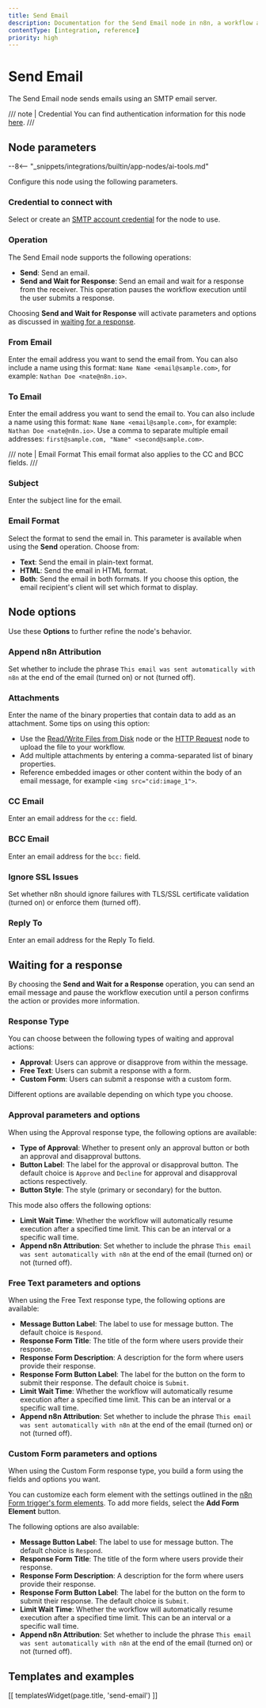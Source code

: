 ```yaml
---
title: Send Email
description: Documentation for the Send Email node in n8n, a workflow automation platform. Includes guidance on usage, and links to examples.
contentType: [integration, reference]
priority: high
---
```


# Send Email

The Send Email node sends emails using an SMTP email server.

/// note | Credential
You can find authentication information for this node [here](/integrations/builtin/credentials/sendemail/index.md).
///

## Node parameters

--8<-- "_snippets/integrations/builtin/app-nodes/ai-tools.md"

Configure this node using the following parameters.

### Credential to connect with

Select or create an [SMTP account credential](/integrations/builtin/credentials/sendemail/index.md) for the node to use.

### Operation

The Send Email node supports the following operations:

* **Send**: Send an email.
* **Send and Wait for Response**: Send an email and wait for a response from the receiver. This operation pauses the workflow execution until the user submits a response.

Choosing **Send and Wait for Response** will activate parameters and options as discussed in [waiting for a response](#waiting-for-a-response).

### From Email

Enter the email address you want to send the email from. You can also include a name using this format: `Name Name <email@sample.com>`, for example: `Nathan Doe <nate@n8n.io>`.

### To Email

Enter the email address you want to send the email to. You can also include a name using this format: `Name Name <email@sample.com>`, for example: `Nathan Doe <nate@n8n.io>`. Use a comma to separate multiple email addresses: `first@sample.com, "Name" <second@sample.com>`.

/// note | Email Format
This email format also applies to the CC and BCC fields.
///

### Subject

Enter the subject line for the email.

### Email Format

Select the format to send the email in. This parameter is available when using the **Send** operation. Choose from:

* **Text**: Send the email in plain-text format.
* **HTML**: Send the email in HTML format.
* **Both**: Send the email in both formats. If you choose this option, the email recipient's client will set which format to display.

## Node options

Use these **Options** to further refine the node's behavior.

### Append n8n Attribution

Set whether to include the phrase `This email was sent automatically with n8n` at the end of the email (turned on) or not (turned off).

### Attachments

Enter the name of the binary properties that contain data to add as an attachment. Some tips on using this option:

* Use the [Read/Write Files from Disk](/integrations/builtin/core-nodes/n8n-nodes-base.readwritefile.md) node or the [HTTP Request](/integrations/builtin/core-nodes/n8n-nodes-base.httprequest/index.md) node to upload the file to your workflow.
* Add multiple attachments by entering a comma-separated list of binary properties.
* Reference embedded images or other content within the body of an email message, for example `<img src="cid:image_1">`.

### CC Email

Enter an email address for the `cc:` field.

### BCC Email

Enter an email address for the `bcc:` field.

### Ignore SSL Issues

Set whether n8n should ignore failures with TLS/SSL certificate validation (turned on) or enforce them (turned off).

### Reply To

Enter an email address for the Reply To field.

## Waiting for a response

By choosing the **Send and Wait for a Response** operation, you can send an email message and pause the workflow execution until a person confirms the action or provides more information.

### Response Type

You can choose between the following types of waiting and approval actions:

* **Approval**: Users can approve or disapprove from within the message.
* **Free Text**: Users can submit a response with a form.
* **Custom Form**: Users can submit a response with a custom form.

Different options are available depending on which type you choose.

### Approval parameters and options

When using the Approval response type, the following options are available:

* **Type of Approval**: Whether to present only an approval button or both an approval and disapproval buttons.
* **Button Label**: The label for the approval or disapproval button. The default choice is `Approve` and `Decline` for approval and disapproval actions respectively.
* **Button Style**: The style (primary or secondary) for the button.

This mode also offers the following options:

* **Limit Wait Time**: Whether the workflow will automatically resume execution after a specified time limit. This can be an interval or a specific wall time.
* **Append n8n Attribution**: Set whether to include the phrase `This email was sent automatically with n8n` at the end of the email (turned on) or not (turned off).

### Free Text parameters and options

When using the Free Text response type, the following options are available:

* **Message Button Label**: The label to use for message button. The default choice is `Respond`.
* **Response Form Title**: The title of the form where users provide their response.
* **Response Form Description**: A description for the form where users provide their response.
* **Response Form Button Label**: The label for the button on the form to submit their response. The default choice is `Submit`.
* **Limit Wait Time**: Whether the workflow will automatically resume execution after a specified time limit. This can be an interval or a specific wall time.
* **Append n8n Attribution**: Set whether to include the phrase `This email was sent automatically with n8n` at the end of the email (turned on) or not (turned off).

### Custom Form parameters and options

When using the Custom Form response type, you build a form using the fields and options you want.

You can customize each form element with the settings outlined in the [n8n Form trigger's form elements](/integrations/builtin/core-nodes/n8n-nodes-base.formtrigger.md#form-elements). To add more fields, select the **Add Form Element** button.

The following options are also available:

* **Message Button Label**: The label to use for message button. The default choice is `Respond`.
* **Response Form Title**: The title of the form where users provide their response.
* **Response Form Description**: A description for the form where users provide their response.
* **Response Form Button Label**: The label for the button on the form to submit their response. The default choice is `Submit`.
* **Limit Wait Time**: Whether the workflow will automatically resume execution after a specified time limit. This can be an interval or a specific wall time.
* **Append n8n Attribution**: Set whether to include the phrase `This email was sent automatically with n8n` at the end of the email (turned on) or not (turned off).

## Templates and examples

<!-- see https://www.notion.so/n8n/Pull-in-templates-for-the-integrations-pages-37c716837b804d30a33b47475f6e3780 -->
[[ templatesWidget(page.title, 'send-email') ]]
